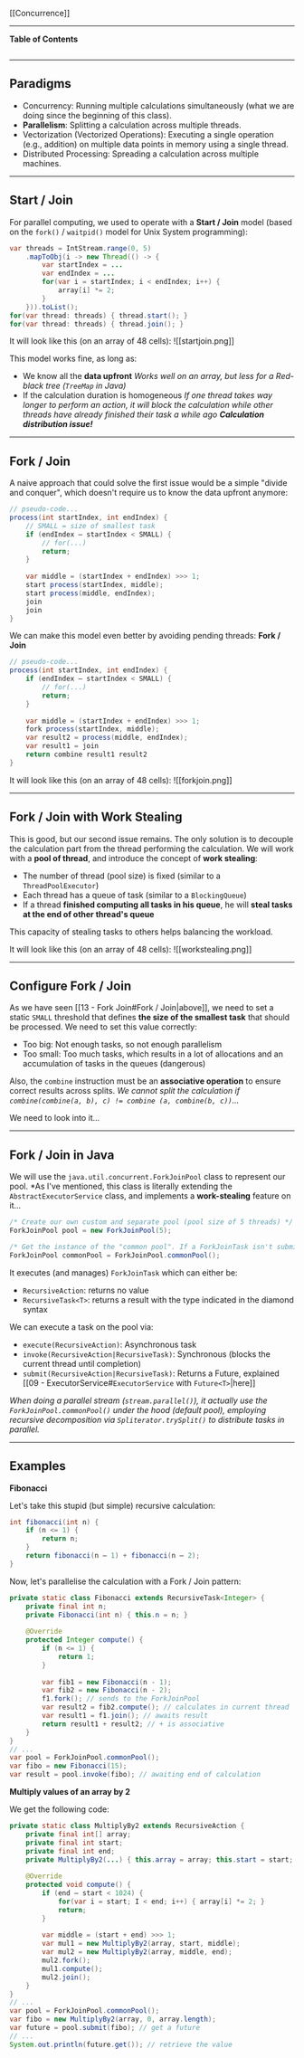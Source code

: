 [[Concurrence]]
****
**Table of Contents**
```table-of-contents
```

****
## Paradigms

- Concurrency: Running multiple calculations simultaneously (what we are doing since the beginning of this class).
- **Parallelism**: Splitting a calculation across multiple threads.
- Vectorization (Vectorized Operations): Executing a single operation (e.g., addition) on multiple data points in memory using a single thread.
- Distributed Processing: Spreading a calculation across multiple machines.


****
## Start / Join

For parallel computing, we used to operate with a **Start / Join** model (based on the `fork()` / `waitpid()` model for Unix System programming):
```java
var threads = IntStream.range(0, 5)
	.mapToObj(i -> new Thread(() -> {
		var startIndex = ...
		var endIndex = ...
		for(var i = startIndex; i < endIndex; i++) {
			array[i] *= 2;
		}
	})).toList();
for(var thread: threads) { thread.start(); }
for(var thread: threads) { thread.join(); }
```

It will look like this (on an array of 48 cells):
![[startjoin.png]]


This model works fine, as long as:
- We know all the **data upfront**
	*Works well on an array, but less for a Red-black tree (`TreeMap` in Java)*
- If the calculation duration is homogeneous
	*If one thread takes way longer to perform an action, it will block the calculation while other threads have already finished their task a while ago
	**Calculation distribution issue!***


****
## Fork / Join

A naive approach that could solve the first issue would be a simple "divide and conquer", which doesn't require us to know the data upfront anymore:
```java
// pseudo-code...
process(int startIndex, int endIndex) {
	// SMALL = size of smallest task
	if (endIndex – startIndex < SMALL) {
		// for(...)
		return;
	}
	
	var middle = (startIndex + endIndex) >>> 1;
	start process(startIndex, middle);
	start process(middle, endIndex);
	join
	join
}
```

We can make this model even better by avoiding pending threads: **Fork / Join**
```java
// pseudo-code...
process(int startIndex, int endIndex) {
	if (endIndex – startIndex < SMALL) {
		// for(...)
		return;
	}
	
	var middle = (startIndex + endIndex) >>> 1;
	fork process(startIndex, middle);
	var result2 = process(middle, endIndex);
	var result1 = join
	return combine result1 result2
}
```

It will look like this (on an array of 48 cells):
![[forkjoin.png]]


****
## Fork / Join with Work Stealing

This is good, but our second issue remains.
The only solution is to decouple the calculation part from the thread performing the calculation. We will work with a **pool of thread**, and introduce the concept of **work stealing**:
- The number of thread (pool size) is fixed (similar to a `ThreadPoolExecutor`)
- Each thread has a queue of task (similar to a `BlockingQueue`)
- If a thread **finished computing all tasks in his queue**, he will **steal tasks at the end of other thread's queue**

This capacity of stealing tasks to others helps balancing the workload.

It will look like this (on an array of 48 cells):
![[workstealing.png]]


****
## Configure Fork / Join

As we have seen [[13 - Fork Join#Fork / Join|above]], we need to set a static `SMALL` threshold that defines **the size of the smallest task** that should be processed. We need to set this value correctly:
- Too big: Not enough tasks, so not enough parallelism
- Too small: Too much tasks, which results in a lot of allocations and an accumulation of tasks in the queues (dangerous)

Also, the `combine` instruction must be an **associative operation** to ensure correct results across splits.
	*We cannot split the calculation if `combine(combine(a, b), c) != combine (a, combine(b, c))`...*

We need to look into it...


****
## Fork / Join in Java

We will use the `java.util.concurrent.ForkJoinPool` class to represent our pool.
	*As I've mentioned, this class is literally extending the `AbstractExecutorService` class, and implements a **work-stealing** feature on it...
```java
/* Create our own custom and separate pool (pool size of 5 threads) */
ForkJoinPool pool = new ForkJoinPool(5);

/* Get the instance of the "common pool". If a ForkJoinTask isn't submitted to any specific pool, it will be executed here. It is usually more performant than a manual pool as it reduces resource usage (threads are slowly reclaimed during periods of non-use, and reinstated upon subsequent use) */
ForkJoinPool commonPool = ForkJoinPool.commonPool();
```

It executes (and manages) `ForkJoinTask` which can either be:
- `RecursiveAction`: returns no value
- `RecursiveTask<T>`: returns a result with the type indicated in the diamond syntax

We can execute a task on the pool via:
- `execute(RecursiveAction)`: Asynchronous task
- `invoke(RecursiveAction|RecursiveTask)`: Synchronous (blocks the current thread until completion)
- `submit(RecursiveAction|RecursiveTask)`: Returns a Future, explained [[09 - ExecutorService#`ExecutorService` with `Future<T>`|here]]

*When doing a parallel stream (`stream.parallel()`), it actually use the `ForkJoinPool.commonPool()` under the hood (default pool), employing recursive decomposition via `Spliterator.trySplit()` to distribute tasks in parallel.*


****
## Examples

**Fibonacci**

Let's take this stupid (but simple) recursive calculation:
```java
int fibonacci(int n) {
	if (n <= 1) {
		return n;
	}
	return fibonacci(n – 1) + fibonacci(n – 2);
}
```

Now, let's parallelise the calculation with a Fork / Join pattern:
```java
private static class Fibonacci extends RecursiveTask<Integer> {
	private final int n;
	private Fibonacci(int n) { this.n = n; }
	
	@Override
	protected Integer compute() {
		if (n <= 1) {
			return 1;
		}
		
		var fib1 = new Fibonacci(n - 1);
		var fib2 = new Fibonacci(n - 2);
		f1.fork(); // sends to the ForkJoinPool
		var result2 = fib2.compute(); // calculates in current thread
		var result1 = f1.join(); // awaits result
		return result1 + result2; // + is associative
	}
}
// ... 
var pool = ForkJoinPool.commonPool();
var fibo = new Fibonacci(15);
var result = pool.invoke(fibo); // awaiting end of calculation
```


**Multiply values of an array by 2**

We get the following code:
```java
private static class MultiplyBy2 extends RecursiveAction {
	private final int[] array;
	private final int start;
	private final int end;
	private MultiplyBy2(...) { this.array = array; this.start = start; this.end = end; }
	
	@Override
	protected void compute() {
		if (end – start < 1024) {
			for(var i = start; I < end; i++) { array[i] *= 2; }
			return;
		}
		
		var middle = (start + end) >>> 1;
		var mul1 = new MultiplyBy2(array, start, middle);
		var mul2 = new MultiplyBy2(array, middle, end);
		mul2.fork();
		mul1.compute();
		mul2.join();
	}
}
// ...
var pool = ForkJoinPool.commonPool();
var fibo = new MultiplyBy2(array, 0, array.length);
var future = pool.submit(fibo); // get a future
// ...
System.out.println(future.get()); // retrieve the value
```